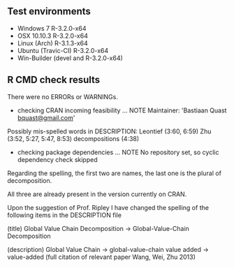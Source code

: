 ## Test environments

- Windows 7 R-3.2.0-x64
- OSX 10.10.3 R-3.2.0-x64
- Linux (Arch) R-3.1.3-x64
- Ubuntu (Travic-CI) R-3.2.0-x64
- Win-Builder  (devel and R-3.2.0-x64)

## R CMD check results
There were no ERRORs or WARNINGs. 

* checking CRAN incoming feasibility ... NOTE
Maintainer: 'Bastiaan Quast <bquast@gmail.com>'

Possibly mis-spelled words in DESCRIPTION:
  Leontief (3:60, 6:59)
  Zhu (3:52, 5:27, 5:47, 8:53)
  decompositions (4:38)

* checking package dependencies ... NOTE
  No repository set, so cyclic dependency check skipped

Regarding the spelling, the first two are names, the last one is the plural of decomposition.

All three are already present in the version currently on CRAN.

Upon the suggestion of Prof. Ripley I have changed the spelling of the following items in the DESCRIPTION file

(title)
Global Value Chain Decomposition -> Global-Value-Chain Decomposition

(description)
Global Value Chain -> global-value-chain
value added -> value-added
(full citation of relevant paper Wang, Wei, Zhu 2013)

